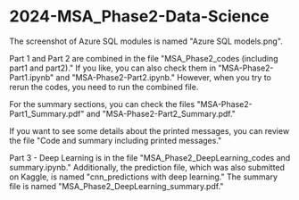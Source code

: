 # 2024-MSA_Phase2-Data-Science

The screenshot of Azure SQL modules is named "Azure SQL models.png".

Part 1 and Part 2 are combined in the file "MSA_Phase2_codes (including part1 and part2)." If you like, you can also check them in "MSA-Phase2-Part1.ipynb" and "MSA-Phase2-Part2.ipynb." However, when you try to rerun the codes, you need to run the combined file.

For the summary sections, you can check the files "MSA-Phase2-Part1_Summary.pdf" and "MSA-Phase2-Part2_Summary.pdf."

If you want to see some details about the printed messages, you can review the file "Code and summary including printed messages."

Part 3 - Deep Learning is in the file "MSA_Phase2_DeepLearning_codes and summary.ipynb." Additionally, the prediction file, which was also submitted on Kaggle, is named "cnn_predictions with deep learning." The summary file is named "MSA_Phase2_DeepLearning_summary.pdf."


